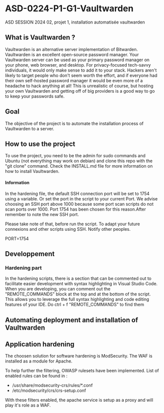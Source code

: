 # ASD-0224-P1-G1-Vaultwarden
ASD SESSION 2024 02, projet 1, installation automatisée vaultwarden

## What is Vaultwarden ? 

Vaultwarden is an alternative server implementation of Bitwarden.
Vaultwarden is an excellent open-source password manager. Your Vaultwarden server can be used as your primary password manager on your phone, 
web browser, and desktop. For privacy-focused tech-savvy individuals, it would only make sense to add it to your stack. 
Hackers aren't likely to target people who don't seem worth the effort, and if everyone had their own self-hosted password manager it would 
be even more of a headache to hack anything at all! This is unrealistic of course, but hosting your own Vaultwarden and getting off of big 
providers is a good way to go to keep your passwords safe.

## Goal
The objective of the project is to automate the installation process of Vaultwarden to a server.

## How to use the project
To use the project, you need to be the admin for sudo commands and Ubuntu (not everything may work on debian) and clone this repo with the "git clone" command.
Check the INSTALL.md file for more information on how to install Vaultwarden.

#### Information 
In the hardening file, the default SSH connection port will be set to 1754 using a variable. Or set the port in the script to your current Port.
We advise choosing an SSH port above 1000 because some port scan scripts do not scan ports over 1000. Port 1754 has been chosen for this reason.After remember to note the new SSH port.

Please take note of that, before run the script. To adapt your future connexions and other scripts using SSH. Notify other peoples.

PORT=1754

## Developpement 
### Hardening part
In the hardening scripts, there is a section that can be commented out to facilitate easier development with syntax highlighting in Visual Studio Code.
When you are developing, you can comment out the "REMOTE_COMMANDS" block at the top and at the bottom of the script. This allows you to leverage the full syntax highlighting and code editing features of your IDE.
Do ctrl + f "REMOTE_COMMANDS" to find them

## Automating deployment and installation of Vaultwarden

## Application hardening
The choosen solution for software hardening is ModSecurity.
The WAF is installed as a module for Apache.

To help further the filtering, OWASP rulesets have been implemented.
List of enabled rules can be found in :
- /usr/share/modsecurity-crs/rules/*.conf
- /etc/modsecurity/crs/crs-setup.conf

With these filters enabled, the apache service is setup as a proxy and will play it's role as a WAF.